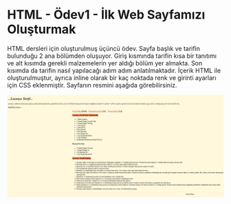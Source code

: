 # HTML - Ödev1 - İlk Web Sayfamızı Oluşturmak
 HTML dersleri için oluşturulmuş üçüncü ödev. Sayfa başlık ve tarifin bulunduğu 2 ana bölümden oluşuyor. Giriş kısmında tarifin kısa bir tanıtımı ve alt kısımda gerekli malzemelerin yer aldığı bölüm yer almakta. Son kısımda da tarifin nasıl yapılacağı adım adım anlatılmaktadır. İçerik HTML ile oluşturulmuştur, ayrıca inline olarak bir kaç noktada renk ve girinti ayarları için CSS eklenmiştir. Sayfanın resmini aşağıda görebilirsiniz.

 ![Screenshot](screenshots/html3.PNG)
